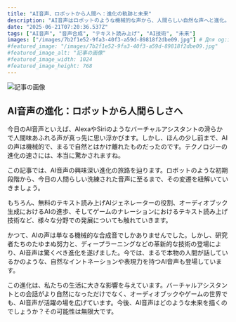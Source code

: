 ```yaml
---
title: "AI音声、ロボットから人間へ：進化の軌跡と未来"
description: "AI音声はロボットのような機械的な声から、人間らしい自然な声へと進化。バーチャルアシスタント、オーディオブック、ゲームなど、様々な分野で活躍。未来の可能性は無限大。"
date: "2025-06-21T07:20:36.537Z"
tags: ["AI音声", "音声合成", "テキスト読み上げ", "AI技術", "未来"]
images: ["/images/7b2f1e52-9fa3-40f3-a59d-89818f2dbe09.jpg"] # Для og:image
#featured_image: "/images/7b2f1e52-9fa3-40f3-a59d-89818f2dbe09.jpg"
#featured_image_alt: "記事の画像"
#featured_image_width: 1024
#featured_image_height: 768
---
```

![記事の画像](/images/7b2f1e52-9fa3-40f3-a59d-89818f2dbe09.jpg)
## AI音声の進化：ロボットから人間らしさへ

今日のAI音声といえば、AlexaやSiriのようなバーチャルアシスタントの滑らかで人間味あふれる声が真っ先に思い浮かびます。しかし、ほんの少し前まで、AIの声は機械的で、まるで自然とはかけ離れたものだったのです。テクノロジーの進化の速さには、本当に驚かされますね。

この記事では、AI音声の興味深い進化の旅路を辿ります。ロボットのような初期段階から、今日の人間らしい洗練された音声に至るまで、その変遷を紐解いていきましょう。

もちろん、無料のテキスト読み上げAIジェネレーターの役割、オーディオブック生成におけるAIの進歩、そしてゲームのナレーションにおけるテキスト読み上げ技術など、様々な分野での発展についても触れていきます。

かつて、AIの声は単なる機械的な合成音でしかありませんでした。しかし、研究者たちのたゆまぬ努力と、ディープラーニングなどの革新的な技術の登場により、AI音声は驚くべき進化を遂げました。今では、まるで本物の人間が話しているかのような、自然なイントネーションや表現力を持つAI音声も登場しています。

この進化は、私たちの生活に大きな影響を与えています。バーチャルアシスタントとの会話がより自然になっただけでなく、オーディオブックやゲームの世界でも、AI音声が活躍の場を広げています。今後、AI音声はどのような未来を描くのでしょうか？その可能性は無限大です。
